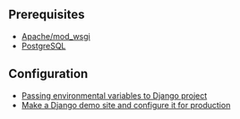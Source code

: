 ## Prerequisites

- [Apache/mod_wsgi](mod_wsgi.md)
- [PostgreSQL](postgresql.md)

## Configuration

- [Passing environmental variables to Django project](django-env-vars.md)
- [Make a Django demo site and configure it for production](django-demo.md)
